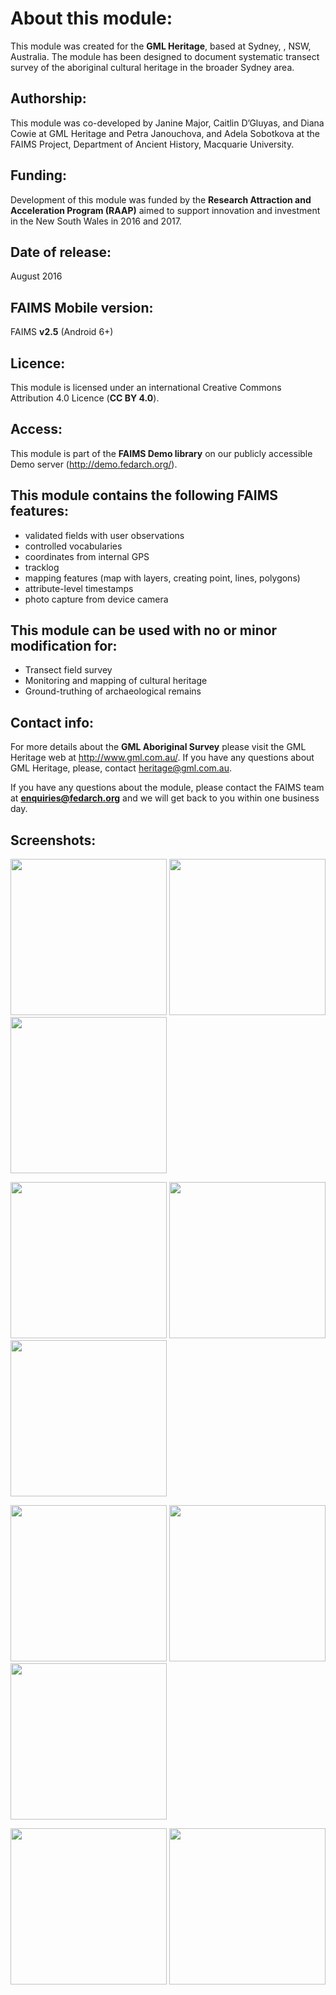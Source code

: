 # About this module:
This module was created for the **GML Heritage**, based at Sydney, , NSW, Australia. The module has been designed to document systematic transect survey of the aboriginal cultural heritage in the broader Sydney area.

## Authorship:
This module was co-developed by Janine Major, Caitlin D’Gluyas, and Diana Cowie at GML Heritage and Petra Janouchova, and Adela Sobotkova at the FAIMS Project, Department of Ancient History, Macquarie University.

## Funding:
Development of this module was funded by the **Research Attraction and Acceleration Program (RAAP)** aimed to support innovation and investment in the New South Wales in 2016 and 2017.

## Date of release:
August 2016 

## FAIMS Mobile version:
FAIMS **v2.5** (Android 6+)

## Licence:
This module is licensed under an international Creative Commons Attribution 4.0 Licence (**CC BY 4.0**).

## Access:
This module is part of the **FAIMS Demo library** on our publicly accessible Demo server (http://demo.fedarch.org/). 

## This module contains the following FAIMS features:
* validated fields with user observations
* controlled vocabularies
* coordinates from internal GPS
* tracklog
* mapping features (map with layers, creating point, lines, polygons)
* attribute-level timestamps
* photo capture from device camera

## This module can be used with no or minor modification for:
* Transect field survey
* Monitoring and mapping of cultural heritage
* Ground-truthing of archaeological remains

## Contact info:
For more details about the **GML Aboriginal Survey** please visit the GML Heritage web at http://www.gml.com.au/. If you have any questions about GML Heritage, please, contact heritage@gml.com.au.

If you have any questions about the module, please contact the FAIMS team at **enquiries@fedarch.org** and we will get back to you within one business day.

## Screenshots:
<p align="left">
  <img src="https://github.com/FAIMS/gml-survey/blob/master/screenshots/Screenshot_20170913-135854.png" width="250"/>
  <img src="https://github.com/FAIMS/gml-survey/blob/master/screenshots/Screenshot_20170913-135858.png" width="250"/>
  <img src="https://github.com/FAIMS/gml-survey/blob/master/screenshots/Screenshot_20170913-135902.png" width="250"/>
</p>
<p align="left">
 <img src="https://github.com/FAIMS/gml-survey/blob/master/screenshots/Screenshot_20170913-135927.png" width="250"/>
  <img src="https://github.com/FAIMS/gml-survey/blob/master/screenshots/Screenshot_20170913-135933.png" width="250"/>
  <img src="https://github.com/FAIMS/gml-survey/blob/master/screenshots/Screenshot_20170913-135954.png" width="250"/>
</p>
<p align="left">
 <img src="https://github.com/FAIMS/gml-survey/blob/master/screenshots/Screenshot_20170913-135958.png" width="250"/>
  <img src="https://github.com/FAIMS/gml-survey/blob/master/screenshots/Screenshot_20170913-140007.png" width="250"/>
  <img src="https://github.com/FAIMS/gml-survey/blob/master/screenshots/Screenshot_20170913-140107.png" width="250"/>
</p>
<p align="left">
 <img src="https://github.com/FAIMS/gml-survey/blob/master/screenshots/Screenshot_20170913-140118.png" width="250"/>
  <img src="https://github.com/FAIMS/gml-survey/blob/master/screenshots/Screenshot_20170913-140130.png" width="250"/>
</p>
